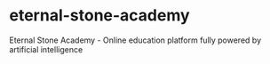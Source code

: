 # eternal-stone-academy
Eternal Stone Academy - Online education platform fully powered by artificial intelligence
